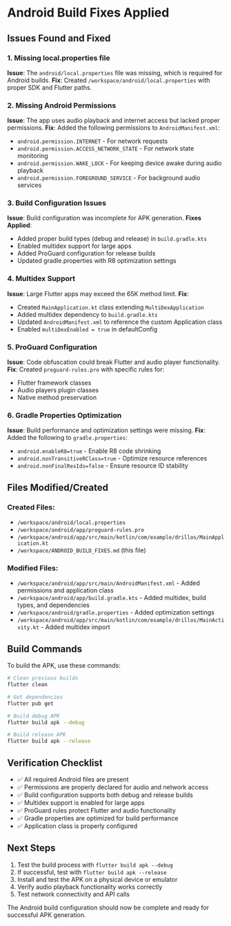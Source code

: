 # Android Build Fixes Applied

## Issues Found and Fixed

### 1. Missing local.properties file
**Issue**: The `android/local.properties` file was missing, which is required for Android builds.
**Fix**: Created `/workspace/android/local.properties` with proper SDK and Flutter paths.

### 2. Missing Android Permissions
**Issue**: The app uses audio playback and internet access but lacked proper permissions.
**Fix**: Added the following permissions to `AndroidManifest.xml`:
- `android.permission.INTERNET` - For network requests
- `android.permission.ACCESS_NETWORK_STATE` - For network state monitoring
- `android.permission.WAKE_LOCK` - For keeping device awake during audio playback
- `android.permission.FOREGROUND_SERVICE` - For background audio services

### 3. Build Configuration Issues
**Issue**: Build configuration was incomplete for APK generation.
**Fixes Applied**:
- Added proper build types (debug and release) in `build.gradle.kts`
- Enabled multidex support for large apps
- Added ProGuard configuration for release builds
- Updated gradle.properties with R8 optimization settings

### 4. Multidex Support
**Issue**: Large Flutter apps may exceed the 65K method limit.
**Fix**: 
- Created `MainApplication.kt` class extending `MultiDexApplication`
- Added multidex dependency to `build.gradle.kts`
- Updated `AndroidManifest.xml` to reference the custom Application class
- Enabled `multiDexEnabled = true` in defaultConfig

### 5. ProGuard Configuration
**Issue**: Code obfuscation could break Flutter and audio player functionality.
**Fix**: Created `proguard-rules.pro` with specific rules for:
- Flutter framework classes
- Audio players plugin classes
- Native method preservation

### 6. Gradle Properties Optimization
**Issue**: Build performance and optimization settings were missing.
**Fix**: Added the following to `gradle.properties`:
- `android.enableR8=true` - Enable R8 code shrinking
- `android.nonTransitiveRClass=true` - Optimize resource references
- `android.nonFinalResIds=false` - Ensure resource ID stability

## Files Modified/Created

### Created Files:
- `/workspace/android/local.properties`
- `/workspace/android/app/proguard-rules.pro`
- `/workspace/android/app/src/main/kotlin/com/example/drillos/MainApplication.kt`
- `/workspace/ANDROID_BUILD_FIXES.md` (this file)

### Modified Files:
- `/workspace/android/app/src/main/AndroidManifest.xml` - Added permissions and application class
- `/workspace/android/app/build.gradle.kts` - Added multidex, build types, and dependencies
- `/workspace/android/gradle.properties` - Added optimization settings
- `/workspace/android/app/src/main/kotlin/com/example/drillos/MainActivity.kt` - Added multidex import

## Build Commands

To build the APK, use these commands:

```bash
# Clean previous builds
flutter clean

# Get dependencies
flutter pub get

# Build debug APK
flutter build apk --debug

# Build release APK
flutter build apk --release
```

## Verification Checklist

- ✅ All required Android files are present
- ✅ Permissions are properly declared for audio and network access
- ✅ Build configuration supports both debug and release builds
- ✅ Multidex support is enabled for large apps
- ✅ ProGuard rules protect Flutter and audio functionality
- ✅ Gradle properties are optimized for build performance
- ✅ Application class is properly configured

## Next Steps

1. Test the build process with `flutter build apk --debug`
2. If successful, test with `flutter build apk --release`
3. Install and test the APK on a physical device or emulator
4. Verify audio playback functionality works correctly
5. Test network connectivity and API calls

The Android build configuration should now be complete and ready for successful APK generation.